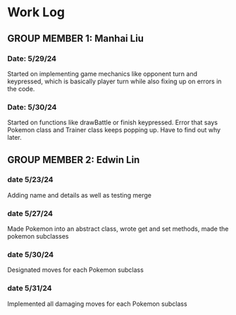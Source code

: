 # Work Log

## GROUP MEMBER 1: Manhai Liu

### Date: 5/29/24

Started on implementing game mechanics like opponent turn and keypressed, which is basically player turn while also fixing up on errors in the code. 

### Date: 5/30/24

Started on functions like drawBattle or finish keypressed. Error that says Pokemon class and Trainer class keeps popping up. Have to find out why later. 


## GROUP MEMBER 2: Edwin Lin

### date 5/23/24

Adding name and details as well as testing merge

### date 5/27/24

Made Pokemon into an abstract class, wrote get and set methods, made the pokemon subclasses

### date 5/30/24

Designated moves for each Pokemon subclass

### date 5/31/24

Implemented all damaging moves for each Pokemon subclass

